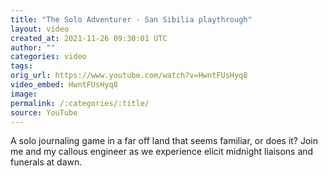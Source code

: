 ```yaml
---
title: "The Solo Adventurer - San Sibilia playthrough"
layout: video
created_at: 2021-11-26 09:30:01 UTC
author: ""
categories: video
tags: 
orig_url: https://www.youtube.com/watch?v=HwntFUsHyq8
video_embed: HwntFUsHyq8
image:
permalink: /:categories/:title/
source: YouTube
---
```

A solo journaling game in a far off land that seems familiar, or does it? Join me and my callous engineer as we experience elicit midnight liaisons and funerals at dawn.